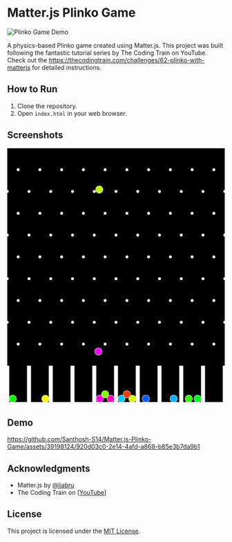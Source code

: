 # Matter.js Plinko Game

![Plinko Game Demo](link_to_demo.gif)

A physics-based Plinko game created using Matter.js. This project was built following the fantastic tutorial series by The Coding Train on YouTube. Check out the https://thecodingtrain.com/challenges/62-plinko-with-matterjs for detailed instructions.

## How to Run

1. Clone the repository.
2. Open `index.html` in your web browser.

## Screenshots

![Screenshot 1](Pegs.png)

## Demo

https://github.com/Santhosh-S14/Matter.js-Plinko-Game/assets/39198124/920d03c0-2e14-4afd-a868-b85e3b7da9b1

## Acknowledgments

- Matter.js by [@liabru](https://github.com/liabru/Matter-js)
- The Coding Train on [[YouTube]((https://www.youtube.com/@TheCodingTrain))]

## License

This project is licensed under the [MIT License](LICENSE).
